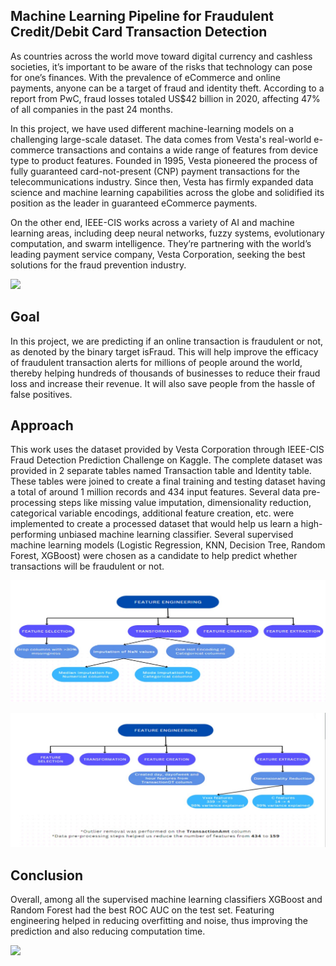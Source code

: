 ## Machine Learning Pipeline for Fraudulent Credit/Debit Card Transaction Detection

As countries across the world move toward digital currency and cashless societies, it’s important to be aware of the risks that technology can pose for one’s finances. With the prevalence of eCommerce and online payments, anyone can be a target of fraud and identity theft. According to a report from PwC, fraud losses totaled US$42 billion in 2020, affecting 47% of all companies in the past 24 months.

In this project, we have used different machine-learning models on a challenging large-scale dataset. The data comes from Vesta's real-world e-commerce transactions and contains a wide range of features from device type to product features. Founded in 1995, Vesta pioneered the process of fully guaranteed card-not-present (CNP) payment transactions for the telecommunications industry. Since then, Vesta has firmly expanded data science and machine learning capabilities across the globe and solidified its position as the leader in guaranteed eCommerce payments.

On the other end, IEEE-CIS works across a variety of AI and machine learning areas, including deep neural networks, fuzzy systems, evolutionary computation, and swarm intelligence. They’re partnering with the world’s leading payment service company, Vesta Corporation, seeking the best solutions for the fraud prevention industry.

![](images/demo.jp)

## Goal

In this project, we are predicting if an online transaction is fraudulent or not, as denoted by the binary target isFraud. This will help improve the efficacy of fraudulent transaction alerts for millions of people around the world, thereby helping hundreds of thousands of businesses to reduce their fraud loss and increase their revenue. It will also save people from the hassle of false positives.

## Approach

This work uses the dataset provided by Vesta Corporation through IEEE-CIS Fraud Detection Prediction Challenge on Kaggle. The complete dataset was provided in 2 separate tables named Transaction table and Identity table. These tables were joined to create a final training and testing dataset having a total of around 1 million records and 434 input features. Several data pre-processing steps like missing value imputation, dimensionality reduction, categorical variable encodings, additional feature creation, etc. were implemented to create a processed dataset that would help us learn a high-performing unbiased machine learning classifier. Several supervised machine learning models (Logistic Regression, KNN, Decision Tree, Random Forest, XGBoost) were chosen as a candidate to help predict whether transactions will be fraudulent or not.

![](images/approach_part1.jpg)

![](images/approach_part2.jpg)

## Conclusion

Overall, among all the supervised machine learning classifiers XGBoost and Random Forest had the best ROC AUC on the test set. Featuring engineering helped in reducing overfitting and noise, thus improving the prediction and also reducing computation time.

![](images/result)
